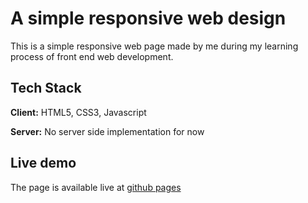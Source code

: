 
# A simple responsive web design

This is a simple responsive web page made by me during my
learning process of front end web development.


## Tech Stack

**Client:** HTML5, CSS3, Javascript

**Server:** No server side implementation for now

## Live demo
The page is available live at [github pages](https://suvradippaul.github.io/Responsive-web-design/)
